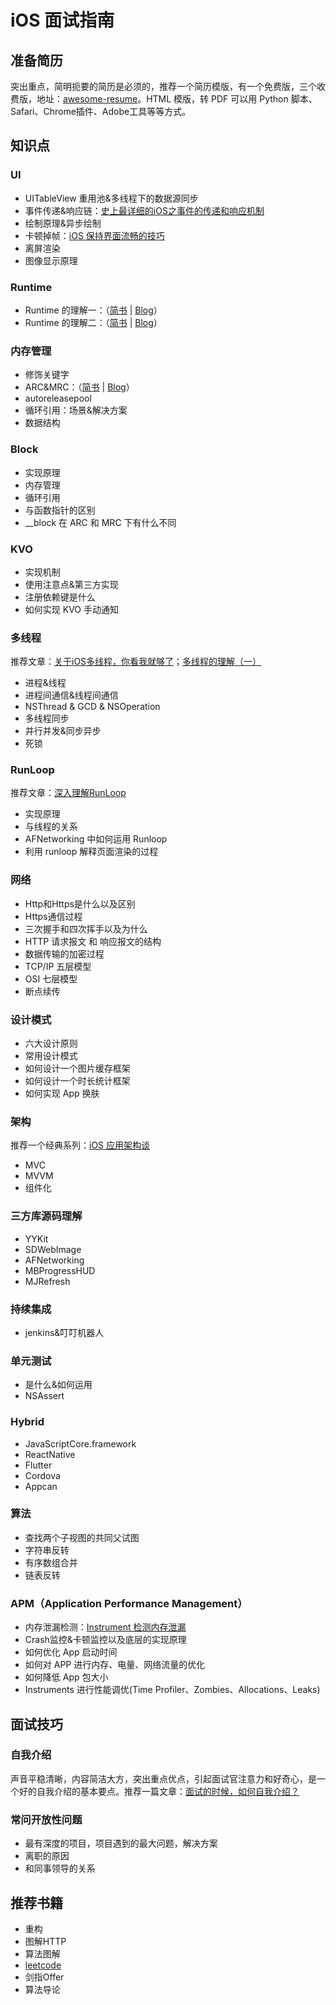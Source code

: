 # iOS 面试指南
## 准备简历
突出重点，简明扼要的简历是必须的，推荐一个简历模版，有一个免费版，三个收费版，地址：[awesome-resume](https://github.com/resumejob/awesome-resume)。HTML 模版，转 PDF 可以用 Python 脚本、Safari、Chrome插件、Adobe工具等等方式。

## 知识点
### UI
* UITableView 重用池&多线程下的数据源同步
* 事件传递&响应链：[史上最详细的iOS之事件的传递和响应机制](https://www.jianshu.com/p/2e074db792ba)
* 绘制原理&异步绘制
* 卡顿掉帧：[iOS 保持界面流畅的技巧](https://blog.ibireme.com/2015/11/12/smooth_user_interfaces_for_ios/)
* 离屏渲染
* 图像显示原理

### Runtime
* Runtime 的理解一：（[简书](https://www.jianshu.com/p/a23f0b30baf6) | [Blog](http://zynlo.xyz/2018/06/08/runtime的理解/)）
* Runtime 的理解二：（[简书](https://www.jianshu.com/p/5d87f3e32108) | [Blog](http://zynlo.xyz/2018/06/14/runtime的理解二/)）

### 内存管理
* 修饰关键字
* ARC&MRC：（[简书](https://www.jianshu.com/p/88bc29146363) | [Blog](http://zynlo.xyz/2018/06/27/内存管理的理解/)）
* autoreleasepool
* 循环引用：场景&解决方案
* 数据结构

### Block
* 实现原理
* 内存管理
* 循环引用
* 与函数指针的区别
* __block 在 ARC 和 MRC 下有什么不同

### KVO
* 实现机制
* 使用注意点&第三方实现
* 注册依赖键是什么
* 如何实现 KVO 手动通知

### 多线程
推荐文章：[关于iOS多线程，你看我就够了](https://www.jianshu.com/p/0b0d9b1f1f19)；[多线程的理解（一）](http://zynlo.xyz/2018/07/04/多线程的理解一/)
* 进程&线程
* 进程间通信&线程间通信
* NSThread & GCD & NSOperation
* 多线程同步
* 并行并发&同步异步
* 死锁

### RunLoop
推荐文章：[深入理解RunLoop](https://www.jianshu.com/p/0b0d9b1f1f19)
* 实现原理
* 与线程的关系
* AFNetworking 中如何运用 Runloop
* 利用 runloop 解释页面渲染的过程

### 网络
* Http和Https是什么以及区别
* Https通信过程
* 三次握手和四次挥手以及为什么
* HTTP 请求报文 和 响应报文的结构
* 数据传输的加密过程
* TCP/IP 五层模型
* OSI 七层模型
* 断点续传


### 设计模式
* 六大设计原则
* 常用设计模式
* 如何设计一个图片缓存框架
* 如何设计一个时长统计框架
* 如何实现 App 换肤

### 架构
推荐一个经典系列：[iOS 应用架构谈](https://casatwy.com/iosying-yong-jia-gou-tan-kai-pian.html)
* MVC
* MVVM
* 组件化

### 三方库源码理解
* YYKit
* SDWebImage
* AFNetworking
* MBProgressHUD
* MJRefresh

### 持续集成
* jenkins&叮叮机器人

### 单元测试
* 是什么&如何运用
* NSAssert

### Hybrid
* JavaScriptCore.framework
* ReactNative
* Flutter
* Cordova
* Appcan

### 算法
* 查找两个子视图的共同父试图
* 字符串反转
* 有序数组合并
* 链表反转

### APM（Application Performance Management）
* 内存泄漏检测：[Instrument 检测内存泄漏](http://zynlo.xyz/2018/06/27/Instrument检测内存泄漏/)
* Crash监控&卡顿监控以及底层的实现原理
* 如何优化 App 启动时间
* 如何对 APP 进行内存、电量、网络流量的优化
* 如何降低 App 包大小
* Instruments 进行性能调优(Time Profiler、Zombies、Allocations、Leaks)

## 面试技巧
### 自我介绍
声音平稳清晰，内容简洁大方，突出重点优点，引起面试官注意力和好奇心，是一个好的自我介绍的基本要点。推荐一篇文章：[面试的时候，如何自我介绍？](https://www.zhihu.com/question/19603341)

### 常问开放性问题
* 最有深度的项目，项目遇到的最大问题，解决方案
* 离职的原因
* 和同事领导的关系

## 推荐书籍
* 重构
* 图解HTTP
* 算法图解
* [leetcode](https://leetcode.com)
* 剑指Offer
* 算法导论





